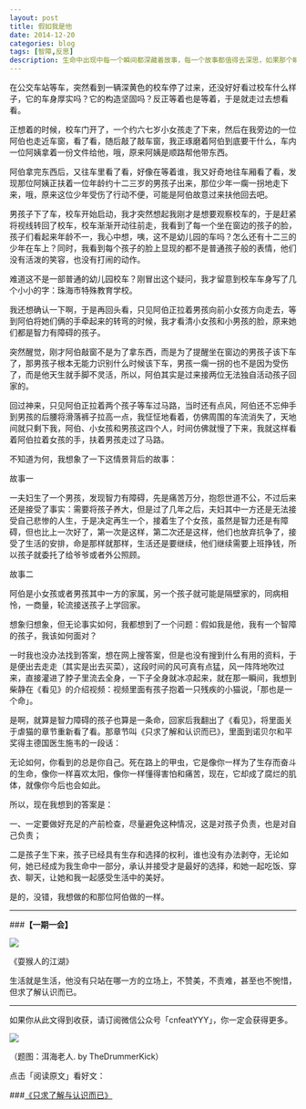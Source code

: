 ```yaml
---
layout: post
title: 假如我是他
date: 2014-12-20
categories: blog
tags: [智障,反思]
description: 生命中出现中每一个瞬间都深藏着故事，每一个故事都值得去深思，如果那个瞬间，故事的主角换成你，你会怎么办？
---
```


在公交车站等车，突然看到一辆深黄色的校车停了过来，还没好好看过校车什么样子，它的车身厚实吗？它的构造坚固吗？反正等着也是等着，于是就走过去想看看。

正想着的时候，校车门开了，一个约六七岁小女孩走了下来，然后在我旁边的一位阿伯也走近车窗，看了看，随后敲了敲车窗，我正琢磨着阿伯到底要干什么，车内一位阿姨拿着一份文件给他，哦，原来阿姨是顺路帮他带东西。

阿伯拿完东西后，又往车里看了看，好像在等着谁，我又好奇地往车厢看了看，发现那位阿姨正扶着一位年龄约十二三岁的男孩子出来，那位少年一瘸一拐地走下来，哦，原来这位少年受伤了行动不便，可能是阿伯故意过来扶他回去吧。

男孩子下了车，校车开始启动，我才突然想起我刚才是想要观察校车的，于是赶紧将视线转回了校车，校车渐渐开动往前走，我看到了每一个坐在窗边的孩子的脸，孩子们看起来年龄不一，我心中想，咦，这不是幼儿园的车吗？怎么还有十二三的少年在车上？同时，我看到每个孩子的脸上显现的都不是普通孩子般的表情，他们没有活泼的笑容，也没有打闹的动作。

难道这不是一部普通的幼儿园校车？刚冒出这个疑问，我才留意到校车车身写了几个小小的字：珠海市特殊教育学校。

我还想确认一下啊，于是再回头看，只见阿伯正拉着男孩向前小女孩方向走去，等到阿伯将她们俩的手牵起来的转弯的时候，我才看清小女孩和小男孩的脸，原来她们都是智力有障碍的孩子。

突然醒觉，刚才阿伯敲窗不是为了拿东西，而是为了提醒坐在窗边的男孩子该下车了，那男孩子根本无能力识别什么时候该下车，男孩一瘸一拐的也不是因为受伤了，而是他天生就手脚不灵活，所以，阿伯其实是过来接两位无法独自活动孩子回家的。

回过神来，只见阿伯正拉着两个孩子等车过马路，当时还有点风，阿伯还不忘伸手到男孩的后腰将滑落裤子拉高一点，我怔怔地看着，仿佛周围的车流消失了，天地间就只剩下我，阿伯、小女孩和男孩这四个人，时间仿佛就慢了下来，我就这样看着阿伯拉着女孩的手，扶着男孩走过了马路。

不知道为何，我想象了一下这情景背后的故事：

故事一

一夫妇生了一个男孩，发现智力有障碍，先是痛苦万分，抱怨世道不公，不过后来还是接受了事实：需要将孩子养大，但是过了几年之后，夫妇其中一方还是无法接受自己悲惨的人生，于是决定再生一个，接着生了个女孩，虽然是智力还是有障碍，但也比上一次好了，第一次是这样，第二次还是这样，他们也放弃抗争了，接受了生活的安排，命是那样就那样，生活还是要继续，他们继续需要上班挣钱，所以孩子就委托了给爷爷或者外公照顾。

故事二

阿伯是小女孩或者男孩其中一方的家属，另一个孩子就可能是隔壁家的，同病相怜，一商量，轮流接送孩子上学回家。

想象归想象，但无论事实如何，我都想到了一个问题：假如我是他，我有一个智障的孩子，我该如何面对？

一时我也没办法找到答案，想在网上搜答案，但是也没有搜到什么有用的资料，于是便出去走走（其实是出去买菜），这段时间的风可真有点猛，风一阵阵地吹过来，直接灌进了脖子里流去全身，一下子全身就冰凉起来，就在那一瞬间，我想到柴静在《看见》的介绍视频：视频里面有孩子抱着一只残疾的小猫说，「那也是一个命」。

是啊，就算是智力障碍的孩子也算是一条命，回家后我翻出了《看见》，将里面关于虐猫的章节重新看了看。那章节叫《只求了解和认识而已》，里面到诺贝尔和平奖得主德国医生施韦的一段话：

无论如何，你看到的总是你自己。死在路上的甲虫，它是像你一样为了生存而奋斗的生命，像你一样喜欢太阳，像你一样懂得害怕和痛苦，现在，它却成了腐烂的肌体，就像你今后也会如此。

所以，现在我想到的答案是：

一、一定要做好充足的产前检查，尽量避免这种情况，这是对孩子负责，也是对自己负责；

二是孩子生下来，孩子已经具有生存和选择的权利，谁也没有办法剥夺，无论如何，她已经成为我生命中一部分，承认并接受才是最好的选择，和她一起吃饭、穿衣、聊天，让她和我一起感受生活中的美好。

是的，没错，我想做的和那位阿伯做的一样。

---

###**【一期一会】**

![](http://7d9mjz.com1.z0.glb.clouddn.com/Image-000-12-19-14-00.png)

《耍猴人的江湖》

生活就是生活，他没有只站在哪一方的立场上，不赞美，不责难，甚至也不惋惜，但求了解认识而已。

----

如果你从此文得到收获，请订阅微信公众号「cnfeatYYY」，你一定会获得更多。

![](http://7d9mjz.com1.z0.glb.clouddn.com/2014-12-15.jpg)

（题图：洱海老人. by TheDrummerKick）

点击「阅读原文」看好文：

###[《只求了解与认识而已》](http://book.kanunu.org/book4/9611/212523.html)













